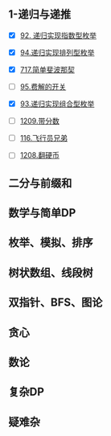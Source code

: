 ## 1-递归与递推
- [X] [92. 递归实现指数型枚举](problem-set/92.%20递归实现指数型枚举.md)
- [X] [94.递归实现排列型枚举](problem-set/94.递归实现排列型枚举.md)
- [X] [717.简单斐波那契](problem-set/717.简单斐波那契.md)
- [ ] [95.费解的开关](problem-set/95.费解的开关.md)

- [X] [93.递归实现组合型枚举](problem-set/93.递归实现组合型枚举.md)
- [ ] [1209.带分数](problem-set/1209.带分数.md)
- [ ] [116.飞行员兄弟](problem-set/116.飞行员兄弟.md)
- [ ] [1208.翻硬币](problem-set/1208.翻硬币.md)

## 二分与前缀和

## 数学与简单DP

## 枚举、模拟、排序

## 树状数组、线段树

## 双指针、BFS、图论

## 贪心

## 数论

## 复杂DP

## 疑难杂
